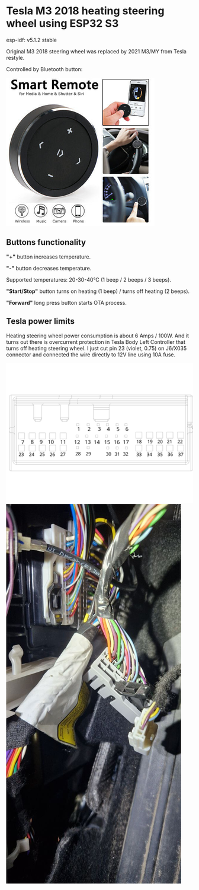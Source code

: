 # Tesla M3 2018 heating steering wheel using ESP32 S3

esp-idf: v5.1.2 stable

Original M3 2018 steering wheel was replaced by 2021 M3/MY from Tesla restyle.

Controlled by Bluetooth button:

![Bluetooth button](https://github.com/hammer-dp-ua/tesla-heating-steering-wheel-bt/blob/main/scheme/Bluetooth_button.jpeg)

## Buttons functionality
**"+"** button increases temperature.

**"-"** button decreases temperature.

Supported temperatures: 20-30-40°C (1 beep / 2 beeps / 3 beeps).

**"Start/Stop"** button turns on heating (1 beep) / turns off heating (2 beeps).

**"Forward"** long press button starts OTA process.

## Tesla power limits
Heating steering wheel power consumption is about 6 Amps / 100W.
And it turns out there is overcurrent protection in Tesla Body Left Controller that turns off heating steering wheel.
I just cut pin 23 (violet, 0.75) on J6/X035 connector and connected the wire directly to 12V line using 10A fuse.

![Tesla J6/X035](https://github.com/hammer-dp-ua/tesla-heating-steering-wheel-bt/blob/main/scheme/Tesla_J6-X035.svg)
![Tesla J6/X035 photo](https://github.com/hammer-dp-ua/tesla-heating-steering-wheel-bt/blob/main/scheme/Tesla-J6-X035_photo.jpg)